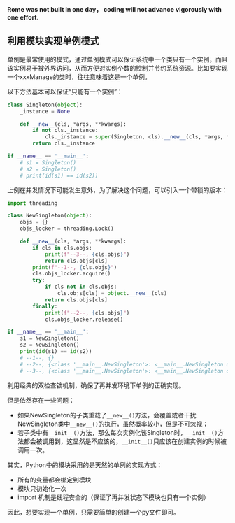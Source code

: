 **Rome was not built in one day， coding will not advance vigorously with one effort.**

## 利用模块实现单例模式

单例是最常使用的模式，通过单例模式可以保证系统中一个类只有一个实例，而且该实例易于被外界访问，从而方便对实例个数的控制并节约系统资源。比如要实现一个xxxManage的类时，往往意味着这是一个单例。

以下方法基本可以保证“只能有一个实例”：

```python
class Singleton(object):
    _instance = None

    def __new__(cls, *args, **kwargs):
        if not cls._instance:
            cls._instance = super(Singleton, cls).__new__(cls, *args, **kwargs)
        return cls._instance

if __name__ == '__main__':
    # s1 = Singleton()
    # s2 = Singleton()
    # print(id(s1) == id(s2))
```

上例在并发情况下可能发生意外，为了解决这个问题，可以引入一个带锁的版本：

```python
import threading

class NewSingleton(object):
    objs = {}
    objs_locker = threading.Lock()

    def __new__(cls, *args, **kwargs):
        if cls in cls.objs:
            print(f"--3--, {cls.objs}")
            return cls.objs[cls]
        print(f"--1--, {cls.objs}")
        cls.objs_locker.acquire()
        try:
            if cls not in cls.objs:
                cls.objs[cls] = object.__new__(cls)
            return cls.objs[cls]
        finally:
            print(f"--2--, {cls.objs}")
            cls.objs_locker.release()

if __name__ == '__main__':
    s1 = NewSingleton()
    s2 = NewSingleton()
    print(id(s1) == id(s2))
    # --1--, {}
    # --2--, {<class '__main__.NewSingleton'>: <__main__.NewSingleton object at 0x000001E50B42A5C0>}
    # --3--, {<class '__main__.NewSingleton'>: <__main__.NewSingleton object at 0x000001E50B42A5C0>}
```

利用经典的双检查锁机制，确保了再并发环境下单例的正确实现。

但是依然存在一些问题：

- 如果NewSingleton的子类重载了`__new__()`方法，会覆盖或者干扰NewSingleton类中`__new__()`的执行，虽然概率较小，但是不可忽视；
- 若子类中有`__init__()`方法，那么每次实例化该Singleton时，`__init__()`方法都会被调用到，这显然是不应该的，`__init__()`只应该在创建实例的时候被调用一次。

其实，Python中的模块采用的是天然的单例的实现方式：

- 所有的变量都会绑定到模块
- 模块只初始化一次
- import 机制是线程安全的（保证了再并发状态下模块也只有一个实例）

因此，想要实现一个单例，只需要简单的创建一个py文件即可。

